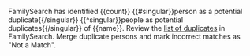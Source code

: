FamilySearch has identified {{count}} {{#singular}}person as a potential duplicate{{/singular}}
{{^singular}}people as potential duplicates{{/singular}} of {{name}}.
Review the [list of duplicates](https://familysearch.org/tree/person/{{pid}}/possible-duplicates) in FamilySearch.
Merge duplicate persons and mark incorrect matches as "Not a Match".